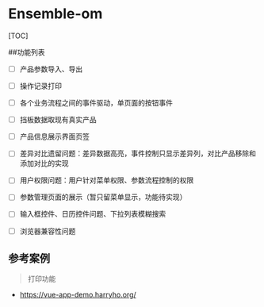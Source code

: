 # Ensemble-om
[TOC]

##功能列表
- [ ] 产品参数导入、导出
- [ ] 操作记录打印
- [ ] 各个业务流程之间的事件驱动，单页面的按钮事件
- [ ] 挡板数据取现有真实产品
- [ ] 产品信息展示界面页签
- [ ] 差异对比遗留问题：差异数据高亮，事件控制只显示差异列，对比产品移除和添加对比的实现
- [ ] 用户权限问题：用户针对菜单权限、参数流程控制的权限
- [ ] 参数管理页面的展示（暂只留菜单显示，功能待实现）
- [ ] 输入框控件、日历控件问题、下拉列表模糊搜索
- [ ] 浏览器兼容性问题


## 参考案例
> 打印功能
- https://vue-app-demo.harryho.org/
